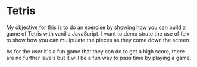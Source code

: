 # Tetris

My objective for this is to do an exercise by showing how you can build a game of Tetris with vanilla JavaScript. I want to demo strate the use of felx to show how you can mulipulate the pieces as they come down the screen.

As for the user it's a fun game that they can do to get a high score, there are no further levels but it will be a fun way to pass time by playing a game.

